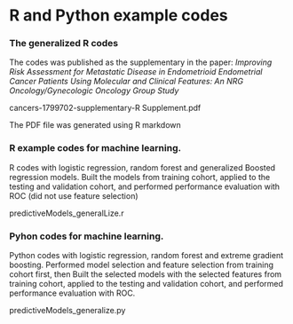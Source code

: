 # R and Python example codes
### The generalized R codes 
The codes was published as the supplementary in the paper: 
<i>Improving Risk Assessment for Metastatic Disease in Endometrioid Endometrial Cancer Patients Using Molecular and Clinical Features: An NRG Oncology/Gynecologic Oncology Group Study</i>

cancers-1799702-supplementary-R Supplement.pdf

The PDF file was generated using R markdown

### R example codes for machine learning.
R codes with logistic regression, random forest and generalized Boosted regression models. Built the models from training cohort, applied to the testing and validation cohort,  and performed performance evaluation with ROC (did not use feature selection)

predictiveModels_generalLize.r
### Pyhon codes for machine learning.
Python codes with logistic regression, random forest and extreme gradient boosting. Performed model selection and feature selection from training cohort first, then Built the selected models with the selected features from training cohort, applied to the testing and validation cohort,  and performed performance evaluation with ROC.

predictiveModels_generalize.py
